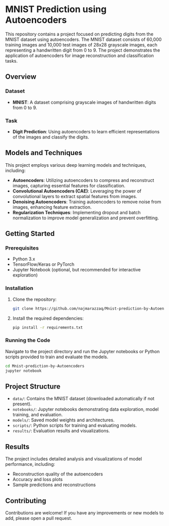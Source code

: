 # MNIST Prediction using Autoencoders

This repository contains a project focused on predicting digits from the MNIST dataset using autoencoders. The MNIST dataset consists of 60,000 training images and 10,000 test images of 28x28 grayscale images, each representing a handwritten digit from 0 to 9. The project demonstrates the application of autoencoders for image reconstruction and classification tasks.

## Overview

### Dataset
- **MNIST**: A dataset comprising grayscale images of handwritten digits from 0 to 9.

### Task
- **Digit Prediction**: Using autoencoders to learn efficient representations of the images and classify the digits.

## Models and Techniques
This project employs various deep learning models and techniques, including:
- **Autoencoders**: Utilizing autoencoders to compress and reconstruct images, capturing essential features for classification.
- **Convolutional Autoencoders (CAE)**: Leveraging the power of convolutional layers to extract spatial features from images.
- **Denoising Autoencoders**: Training autoencoders to remove noise from images, enhancing feature extraction.
- **Regularization Techniques**: Implementing dropout and batch normalization to improve model generalization and prevent overfitting.

## Getting Started

### Prerequisites
- Python 3.x
- TensorFlow/Keras or PyTorch
- Jupyter Notebook (optional, but recommended for interactive exploration)

### Installation
1. Clone the repository:
   ```bash
   git clone https://github.com/najmarazzaq/Mnist-prediction-by-Autoencoders.git
   ```
2. Install the required dependencies:
   ```bash
   pip install -r requirements.txt
   ```

### Running the Code
Navigate to the project directory and run the Jupyter notebooks or Python scripts provided to train and evaluate the models.

```bash
cd Mnist-prediction-by-Autoencoders
jupyter notebook
```

## Project Structure
- `data/`: Contains the MNIST dataset (downloaded automatically if not present).
- `notebooks/`: Jupyter notebooks demonstrating data exploration, model training, and evaluation.
- `models/`: Saved model weights and architectures.
- `scripts/`: Python scripts for training and evaluating models.
- `results/`: Evaluation results and visualizations.

## Results
The project includes detailed analysis and visualizations of model performance, including:
- Reconstruction quality of the autoencoders
- Accuracy and loss plots
- Sample predictions and reconstructions

## Contributing
Contributions are welcome! If you have any improvements or new models to add, please open a pull request.
